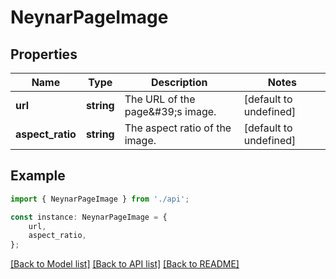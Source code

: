 # NeynarPageImage


## Properties

Name | Type | Description | Notes
------------ | ------------- | ------------- | -------------
**url** | **string** | The URL of the page\&#39;s image. | [default to undefined]
**aspect_ratio** | **string** | The aspect ratio of the image. | [default to undefined]

## Example

```typescript
import { NeynarPageImage } from './api';

const instance: NeynarPageImage = {
    url,
    aspect_ratio,
};
```

[[Back to Model list]](../README.md#documentation-for-models) [[Back to API list]](../README.md#documentation-for-api-endpoints) [[Back to README]](../README.md)
